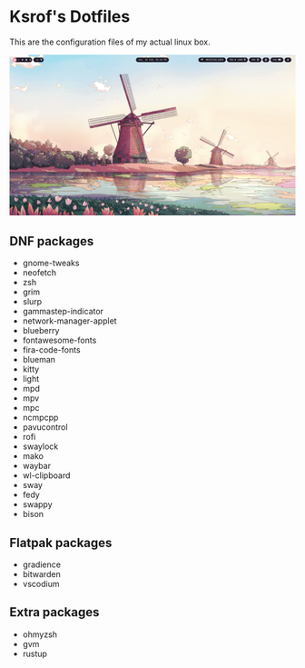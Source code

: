 # Ksrof's Dotfiles

This are the configuration files of my actual linux box.

![Sway Desktop](desktop.png)

## DNF packages

- gnome-tweaks
- neofetch
- zsh
- grim
- slurp
- gammastep-indicator
- network-manager-applet
- blueberry
- fontawesome-fonts
- fira-code-fonts
- blueman
- kitty
- light
- mpd
- mpv
- mpc
- ncmpcpp
- pavucontrol
- rofi
- swaylock
- mako
- waybar
- wl-clipboard
- sway
- fedy
- swappy
- bison

## Flatpak packages

- gradience
- bitwarden
- vscodium

## Extra packages

- ohmyzsh
- gvm
- rustup
